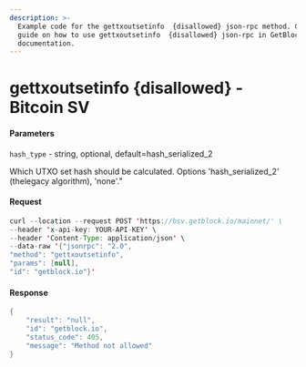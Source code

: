 ```yaml
---
description: >-
  Example code for the gettxoutsetinfo  {disallowed} json-rpc method. Сomplete
  guide on how to use gettxoutsetinfo  {disallowed} json-rpc in GetBlock.io Web3
  documentation.
---
```


# gettxoutsetinfo {disallowed} - Bitcoin SV

#### Parameters

`hash_type` - string, optional, default=hash\_serialized\_2

Which UTXO set hash should be calculated. Options 'hash\_serialized\_2' (thelegacy algorithm), 'none'."

#### Request

```java
curl --location --request POST 'https://bsv.getblock.io/mainnet/' \ 
--header 'x-api-key: YOUR-API-KEY' \ 
--header 'Content-Type: application/json' \ 
--data-raw '{"jsonrpc": "2.0",
"method": "gettxoutsetinfo",
"params": [null],
"id": "getblock.io"}'
```

#### Response

```java
{
    "result": "null",
    "id": "getblock.io",
    "status_code": 405,
    "message": "Method not allowed"
}
```
